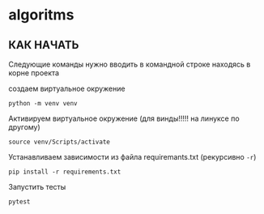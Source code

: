 # algoritms

## КАК НАЧАТЬ

Следующие команды нужно вводить в командной строке находясь в корне проекта


создаем виртуальное окружение

```
python -m venv venv
```

Активируем виртуальное окружение (для винды!!!!! на линуксе по другому)

```
source venv/Scripts/activate
```

Устанавливаем зависимости из файла requiremants.txt (рекурсивно `-r`)

```
pip install -r requirements.txt 
```

Запустить тесты

```
pytest
```
